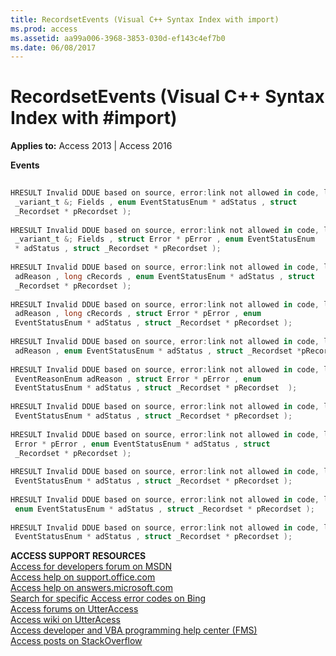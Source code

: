 ```yaml
---
title: RecordsetEvents (Visual C++ Syntax Index with import)
ms.prod: access
ms.assetid: aa99a006-3968-3853-030d-ef143c4ef7b0
ms.date: 06/08/2017
---
```



# RecordsetEvents (Visual C++ Syntax Index with #import)

  

**Applies to:** Access 2013 | Access 2016

 **Events**




```c#
 
HRESULT Invalid DDUE based on source, error:link not allowed in code, link filename:mdevtwillchangefield_HV10294950.xml( long cFields , const 
 _variant_t &; Fields , enum EventStatusEnum * adStatus , struct 
 _Recordset * pRecordset ); 
 
HRESULT Invalid DDUE based on source, error:link not allowed in code, link filename:mdevtwillchangefield_HV10294950.xml( long cFields , const 
 _variant_t &; Fields , struct Error * pError , enum EventStatusEnum 
 * adStatus , struct _Recordset * pRecordset ); 
 
HRESULT Invalid DDUE based on source, error:link not allowed in code, link filename:mdevtwillchangerecord_HV10294951.xml( enum EventReasonEnum 
 adReason , long cRecords , enum EventStatusEnum * adStatus , struct 
 _Recordset * pRecordset ); 
 
HRESULT Invalid DDUE based on source, error:link not allowed in code, link filename:mdevtwillchangerecord_HV10294951.xml( enum EventReasonEnum 
 adReason , long cRecords , struct Error * pError , enum 
 EventStatusEnum * adStatus , struct _Recordset * pRecordset ); 
 
HRESULT Invalid DDUE based on source, error:link not allowed in code, link filename:mdevtwillchangerecordset_HV10294952.xml( enum EventReasonEnum 
 adReason , enum EventStatusEnum * adStatus , struct _Recordset *pRecordset ); 
 
HRESULT Invalid DDUE based on source, error:link not allowed in code, link filename:mdevtwillchangerecordset_HV10294952.xml( enum 
 EventReasonEnum adReason , struct Error * pError , enum 
 EventStatusEnum * adStatus , struct _Recordset * pRecordset  ); 
 
HRESULT Invalid DDUE based on source, error:link not allowed in code, link filename:mdevtwillmove_HV10294955.xml( enum EventReasonEnum adReason , enum 
 EventStatusEnum * adStatus , struct _Recordset * pRecordset ); 
 
HRESULT Invalid DDUE based on source, error:link not allowed in code, link filename:mdevtwillmove_HV10294955.xml( enum EventReasonEnum adReason , struct 
 Error * pError , enum EventStatusEnum * adStatus , struct 
 _Recordset * pRecordset ); 
 
HRESULT Invalid DDUE based on source, error:link not allowed in code, link filename:mdevtendofrecordset_HV10294329.xml( VARIANT_BOOL * fMoreData , enum 
 EventStatusEnum * adStatus , struct _Recordset * pRecordset ); 
 
HRESULT Invalid DDUE based on source, error:link not allowed in code, link filename:mdevtfetchprogress_HV10294358.xml( long Progress , long MaxProgress, 
 enum EventStatusEnum * adStatus , struct _Recordset * pRecordset ); 
 
HRESULT Invalid DDUE based on source, error:link not allowed in code, link filename:mdevtfetchcomplete_HV10294356.xml( struct Error * pError , enum 
 EventStatusEnum * adStatus , struct _Recordset * pRecordset ); 

```

 **ACCESS SUPPORT RESOURCES**<br>
[Access for developers forum on MSDN](https://social.msdn.microsoft.com/Forums/office/en-US/home?forum=accessdev)<br>
[Access help on support.office.com](https://support.office.com/search/results?query=Access)<br>
[Access help on answers.microsoft.com](http://answers.microsoft.com/en-us/office/forum/access?page=1&;tab=question&;status=all&;auth=1)<br>
[Search for specific Access error codes on Bing](http://www.bing.com/)<br>
[Access forums on UtterAccess](http://www.utteraccess.com/forum/index.php?act=idx)<br>
[Access wiki on UtterAcess](http://www.utteraccess.com/forum/index.php?act=idx)<br>
[Access developer and VBA programming help center (FMS)](http://www.fmsinc.com/MicrosoftAccess/developer/)<br>
[Access posts on StackOverflow](http://stackoverflow.com/questions/tagged/ms-access)

